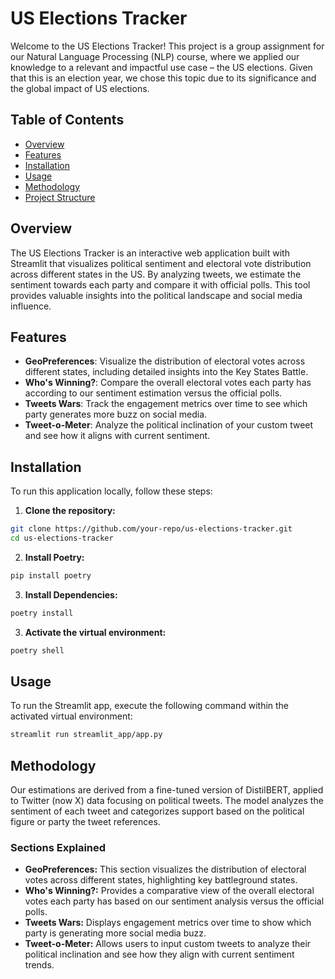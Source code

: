 # US Elections Tracker

Welcome to the US Elections Tracker! This project is a group assignment for our Natural Language Processing (NLP) course, where we applied our knowledge to a relevant and impactful use case – the US elections. Given that this is an election year, we chose this topic due to its significance and the global impact of US elections.

## Table of Contents
- [Overview](#overview)
- [Features](#features)
- [Installation](#installation)
- [Usage](#usage)
- [Methodology](#methodology)
- [Project Structure](#project-structure)

## Overview

The US Elections Tracker is an interactive web application built with Streamlit that visualizes political sentiment and electoral vote distribution across different states in the US. By analyzing tweets, we estimate the sentiment towards each party and compare it with official polls. This tool provides valuable insights into the political landscape and social media influence.

## Features

- **GeoPreferences**: Visualize the distribution of electoral votes across different states, including detailed insights into the Key States Battle.
- **Who's Winning?**: Compare the overall electoral votes each party has according to our sentiment estimation versus the official polls.
- **Tweets Wars**: Track the engagement metrics over time to see which party generates more buzz on social media.
- **Tweet-o-Meter**: Analyze the political inclination of your custom tweet and see how it aligns with current sentiment.

## Installation

To run this application locally, follow these steps:

1. **Clone the repository:**
```sh
git clone https://github.com/your-repo/us-elections-tracker.git
cd us-elections-tracker
 ```
2. **Install Poetry:**
```sh
pip install poetry
```
3. **Install Dependencies:**
```sh
poetry install
```
3. **Activate the virtual environment:**
```sh
poetry shell
```
## Usage

To run the Streamlit app, execute the following command within the activated virtual environment:
```sh
streamlit run streamlit_app/app.py
```
## Methodology

Our estimations are derived from a fine-tuned version of DistilBERT, applied to Twitter (now X) data focusing on political tweets. The model analyzes the sentiment of each tweet and categorizes support based on the political figure or party the tweet references.

### Sections Explained

- **GeoPreferences:** This section visualizes the distribution of electoral votes across different states, highlighting key battleground states.
- **Who's Winning?:** Provides a comparative view of the overall electoral votes each party has based on our sentiment analysis versus the official polls.
- **Tweets Wars:** Displays engagement metrics over time to show which party is generating more social media buzz.
- **Tweet-o-Meter:** Allows users to input custom tweets to analyze their political inclination and see how they align with current sentiment trends.
